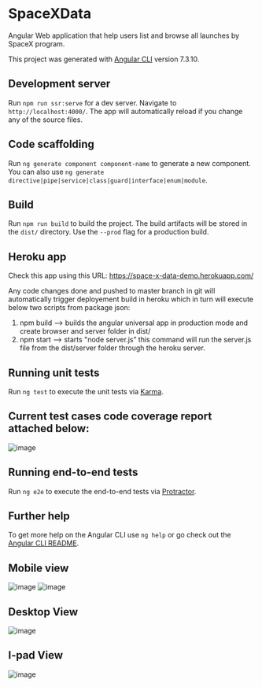 # SpaceXData

Angular Web application that help users list and browse all launches by SpaceX program.

This project was generated with [Angular CLI](https://github.com/angular/angular-cli) version 7.3.10.

## Development server

Run `npm run ssr:serve` for a dev server. Navigate to `http://localhost:4000/`. The app will automatically reload if you change any of the source files.

## Code scaffolding

Run `ng generate component component-name` to generate a new component. You can also use `ng generate directive|pipe|service|class|guard|interface|enum|module`.

## Build

Run `npm run build` to build the project. The build artifacts will be stored in the `dist/` directory. Use the `--prod` flag for a production build.

## Heroku app
Check this app using this URL: https://space-x-data-demo.herokuapp.com/

Any code changes done and pushed to master branch in git will automatically trigger deployement build in heroku which in turn will execute below two scripts from package json:

1.  npm build --> builds the angular universal app in production mode and create browser and server folder in dist/
2.  npm start --> starts "node server.js” this command will run the server.js file from the dist/server folder through the heroku server.

## Running unit tests

Run `ng test` to execute the unit tests via [Karma](https://karma-runner.github.io).

## Current test cases code coverage report attached below:

![image](https://user-images.githubusercontent.com/56883443/98465927-56620a00-21f2-11eb-8b6b-b0211a77df5c.png)


## Running end-to-end tests

Run `ng e2e` to execute the end-to-end tests via [Protractor](http://www.protractortest.org/).

## Further help

To get more help on the Angular CLI use `ng help` or go check out the [Angular CLI README](https://github.com/angular/angular-cli/blob/master/README.md).


## Mobile view
![image](https://user-images.githubusercontent.com/56883443/98466204-05ebac00-21f4-11eb-8f15-1ea474850a01.png)
![image](https://user-images.githubusercontent.com/56883443/98466223-2ae01f00-21f4-11eb-966b-67951282b53a.png)


## Desktop View
![image](https://user-images.githubusercontent.com/56883443/98466151-b9a06c00-21f3-11eb-8535-30199f0821a1.png)

## I-pad View
![image](https://user-images.githubusercontent.com/56883443/98466252-53681900-21f4-11eb-8ef5-602682659565.png)



